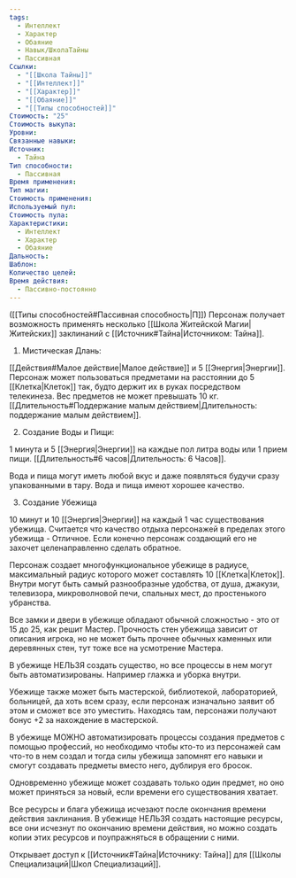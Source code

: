 ```yaml
---
tags:
  - Интеллект
  - Характер
  - Обаяние
  - Навык/ШколаТайны
  - Пассивная
Ссылки:
  - "[[Школа Тайны]]"
  - "[[Интеллект]]"
  - "[[Характер]]"
  - "[[Обаяние]]"
  - "[[Типы способностей]]"
Стоимость: "25"
Стоимость выкупа: 
Уровни: 
Связанные навыки: 
Источник:
  - Тайна
Тип способности:
  - Пассивная
Время применения: 
Тип магии: 
Стоимость применения: 
Используемый пул: 
Стоимость пула: 
Характеристики:
  - Интеллект
  - Характер
  - Обаяние
Дальность: 
Шаблон: 
Количество целей: 
Время действия:
  - Пассивно-постоянно
---
```

([[Типы способностей#Пассивная способность|П]]) Персонаж получает возможность применять несколько [[Школа Житейской Магии|Житейских]] заклинаний с [[Источник#Тайна|Источником: Тайна]].

1. Мистическая Длань:

[[Действия#Малое действие|Малое действие]] и 5 [[Энергия|Энергии]]. Персонаж может пользоваться предметами на расстоянии до 5 [[Клетка|Клеток]] так, будто держит их в руках посредством телекинеза. Вес предметов не может превышать 10 кг.
[[Длительность#Поддержание малым действием|Длительность: поддержание малым действием]].

2. Создание Воды и Пищи:

1 минута и 5 [[Энергия|Энергии]] на каждые пол литра воды или 1 прием пищи. [[Длительность#6 часов|Длительность: 6 Часов]].

Вода и пища могут иметь любой вкус и даже появляться будучи сразу упакованными в тару. Вода и пища имеют хорошее качество. 

3. Создание Убежища

10 минут и 10 [[Энергия|Энергии]] на каждый 1 час существования убежища. Считается что качество отдыха персонажей в пределах этого убежища - Отличное. Если конечно персонаж создающий его не захочет целенаправленно сделать обратное. 

Персонаж создает многофункциональное убежище в радиусе, максимальный радиус которого может составлять 10 [[Клетка|Клеток]]. Внутри могут быть самый разнообразные удобства, от душа, джакузи, телевизора, микроволновой печи, спальных мест, до простенького убранства. 

Все замки и двери в убежище обладают обычной сложностью - это от 15 до 25, как решит Мастер. Прочность стен убежища зависит от описания игрока, но не может быть прочнее обычных каменных или деревянных стен, тут тоже все на усмотрение Мастера. 

В убежище НЕЛЬЗЯ создать существо, но все процессы в нем могут быть автоматизированы. Например глажка и уборка внутри. 

Убежище также может быть мастерской, библиотекой, лабораторией, больницей, да хоть всем сразу, если персонаж изначально заявит об этом и сможет все это уместить. Находясь там, персонажи получают бонус +2 за нахождение в мастерской. 

В убежище МОЖНО автоматизировать процессы создания предметов с помощью профессий, но необходимо чтобы кто-то из персонажей сам что-то в нем создал и тогда силы убежища запомнят его навыки и смогут создавать предметы вместо него, дублируя его бросок. 

Одновременно убежище может создавать только один предмет, но оно может приняться за новый, если времени его существования хватает. 

Все ресурсы и блага убежища исчезают после окончания времени действия заклинания. В убежище НЕЛЬЗЯ создать настоящие ресурсы, все они исчезнут по окончанию времени действия, но можно создать копии этих ресурсов и поупражняться в обращении с ними. 

Открывает доступ к [[Источник#Тайна|Источнику: Тайна]] для [[Школы Специализаций|Школ Специализаций]]. 
